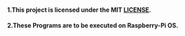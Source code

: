 #### 1.This project is licensed under the MIT [LICENSE](LICENSE). ####

#### 2.These Programs are to be executed on Raspberry-Pi OS. ####
